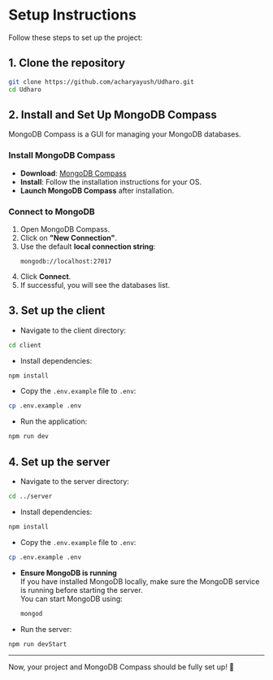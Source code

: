 # **Setup Instructions**  

Follow these steps to set up the project:  

## **1. Clone the repository**  

```sh
git clone https://github.com/acharyayush/Udharo.git
cd Udharo
```

## **2. Install and Set Up MongoDB Compass**  

MongoDB Compass is a GUI for managing your MongoDB databases.  

### **Install MongoDB Compass**  
- **Download**: [MongoDB Compass](https://www.mongodb.com/try/download/compass)  
- **Install**: Follow the installation instructions for your OS.  
- **Launch MongoDB Compass** after installation.  

### **Connect to MongoDB**  
1. Open MongoDB Compass.  
2. Click on **"New Connection"**.  
3. Use the default **local connection string**:  
   ```
   mongodb://localhost:27017
   ```
4. Click **Connect**.  
5. If successful, you will see the databases list.  

## **3. Set up the client**  

- Navigate to the client directory:  

```sh
cd client
```

- Install dependencies:  

```sh
npm install
```

- Copy the `.env.example` file to `.env`:  

```sh
cp .env.example .env
```

- Run the application:  

```sh
npm run dev
```

## **4. Set up the server**  

- Navigate to the server directory:  

```sh
cd ../server
```

- Install dependencies:  

```sh
npm install
```

- Copy the `.env.example` file to `.env`:  

```sh
cp .env.example .env
```

- **Ensure MongoDB is running**  
  If you have installed MongoDB locally, make sure the MongoDB service is running before starting the server.  
  You can start MongoDB using:  
  ```sh
  mongod
  ```

- Run the server:  

```sh
npm run devStart
```

---

Now, your project and MongoDB Compass should be fully set up! 🚀
